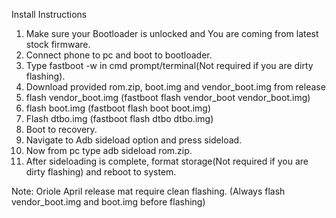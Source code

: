 Install Instructions

1. Make sure your Bootloader is unlocked and You are coming from latest stock firmware.
2. Connect phone to pc and boot to bootloader.
3. Type fastboot -w in cmd prompt/terminal(Not required if you are dirty flashing).
4. Download provided rom.zip, boot.img and vendor_boot.img from release
5. flash vendor_boot.img (fastboot flash vendor_boot vendor_boot.img)
6. flash boot.img (fastboot flash boot boot.img)
7. Flash dtbo.img (fastboot flash dtbo dtbo.img)
8. Boot to recovery.
9. Navigate to Adb sideload option and press sideload.
10. Now from pc type adb sideload rom.zip.
11. After sideloading is complete, format storage(Not required if you are dirty flashing) and reboot to system.

Note: Oriole April release mat require clean flashing.
(Always flash vendor_boot.img and boot.img before flashing)
